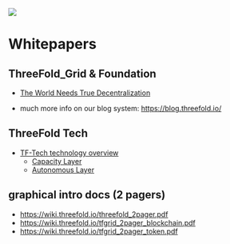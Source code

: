 ![](threefold__whitepaper_header.png  )

# Whitepapers

## ThreeFold_Grid & Foundation

- [The World Needs True Decentralization](threefold__threefold_whitepaper_decentralization.md)

* much more info on our blog system: https://blog.threefold.io/

## ThreeFold Tech

- [TF-Tech technology overview](threefold__tftech_whitepaper_technology_overview.md)
  - [Capacity Layer](threefold__tftech_whitepaper_capacity_layer.md)
  - [Autonomous Layer](threefold__tftech_whitepaper_autonomous_layer.md)

<!-- * White Paper: Bringing Trust is a Human Mission, Not a Blockchain One
* White Paper: Grid or Edge
* White Paper: IT Systems Without People Involved Are the Future -->

## graphical intro docs (2 pagers)

- https://wiki.threefold.io/threefold_2pager.pdf
- https://wiki.threefold.io/tfgrid_2pager_blockchain.pdf
- https://wiki.threefold.io/tfgrid_2pager_token.pdf

<!-- https://wiki.threefold.io/tftech_one_page.pdf -->
